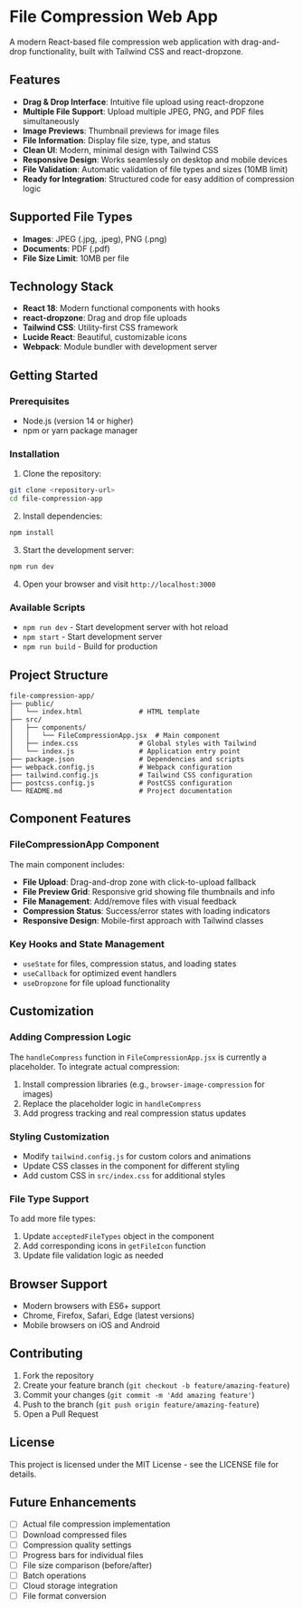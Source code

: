 # File Compression Web App

A modern React-based file compression web application with drag-and-drop functionality, built with Tailwind CSS and react-dropzone.

## Features

- **Drag & Drop Interface**: Intuitive file upload using react-dropzone
- **Multiple File Support**: Upload multiple JPEG, PNG, and PDF files simultaneously
- **Image Previews**: Thumbnail previews for image files
- **File Information**: Display file size, type, and status
- **Clean UI**: Modern, minimal design with Tailwind CSS
- **Responsive Design**: Works seamlessly on desktop and mobile devices
- **File Validation**: Automatic validation of file types and sizes (10MB limit)
- **Ready for Integration**: Structured code for easy addition of compression logic

## Supported File Types

- **Images**: JPEG (.jpg, .jpeg), PNG (.png)
- **Documents**: PDF (.pdf)
- **File Size Limit**: 10MB per file

## Technology Stack

- **React 18**: Modern functional components with hooks
- **react-dropzone**: Drag and drop file uploads
- **Tailwind CSS**: Utility-first CSS framework
- **Lucide React**: Beautiful, customizable icons
- **Webpack**: Module bundler with development server

## Getting Started

### Prerequisites

- Node.js (version 14 or higher)
- npm or yarn package manager

### Installation

1. Clone the repository:
```bash
git clone <repository-url>
cd file-compression-app
```

2. Install dependencies:
```bash
npm install
```

3. Start the development server:
```bash
npm run dev
```

4. Open your browser and visit `http://localhost:3000`

### Available Scripts

- `npm run dev` - Start development server with hot reload
- `npm start` - Start development server
- `npm run build` - Build for production

## Project Structure

```
file-compression-app/
├── public/
│   └── index.html              # HTML template
├── src/
│   ├── components/
│   │   └── FileCompressionApp.jsx  # Main component
│   ├── index.css               # Global styles with Tailwind
│   └── index.js                # Application entry point
├── package.json                # Dependencies and scripts
├── webpack.config.js           # Webpack configuration
├── tailwind.config.js          # Tailwind CSS configuration
├── postcss.config.js           # PostCSS configuration
└── README.md                   # Project documentation
```

## Component Features

### FileCompressionApp Component

The main component includes:

- **File Upload**: Drag-and-drop zone with click-to-upload fallback
- **File Preview Grid**: Responsive grid showing file thumbnails and info
- **File Management**: Add/remove files with visual feedback
- **Compression Status**: Success/error states with loading indicators
- **Responsive Design**: Mobile-first approach with Tailwind classes

### Key Hooks and State Management

- `useState` for files, compression status, and loading states
- `useCallback` for optimized event handlers
- `useDropzone` for file upload functionality

## Customization

### Adding Compression Logic

The `handleCompress` function in `FileCompressionApp.jsx` is currently a placeholder. To integrate actual compression:

1. Install compression libraries (e.g., `browser-image-compression` for images)
2. Replace the placeholder logic in `handleCompress`
3. Add progress tracking and real compression status updates

### Styling Customization

- Modify `tailwind.config.js` for custom colors and animations
- Update CSS classes in the component for different styling
- Add custom CSS in `src/index.css` for additional styles

### File Type Support

To add more file types:

1. Update `acceptedFileTypes` object in the component
2. Add corresponding icons in `getFileIcon` function
3. Update file validation logic as needed

## Browser Support

- Modern browsers with ES6+ support
- Chrome, Firefox, Safari, Edge (latest versions)
- Mobile browsers on iOS and Android

## Contributing

1. Fork the repository
2. Create your feature branch (`git checkout -b feature/amazing-feature`)
3. Commit your changes (`git commit -m 'Add amazing feature'`)
4. Push to the branch (`git push origin feature/amazing-feature`)
5. Open a Pull Request

## License

This project is licensed under the MIT License - see the LICENSE file for details.

## Future Enhancements

- [ ] Actual file compression implementation
- [ ] Download compressed files
- [ ] Compression quality settings
- [ ] Progress bars for individual files
- [ ] File size comparison (before/after)
- [ ] Batch operations
- [ ] Cloud storage integration
- [ ] File format conversion